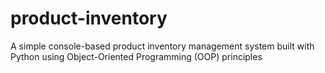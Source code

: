 # product-inventory
A simple console-based product inventory management system built with Python using Object-Oriented Programming (OOP) principles
